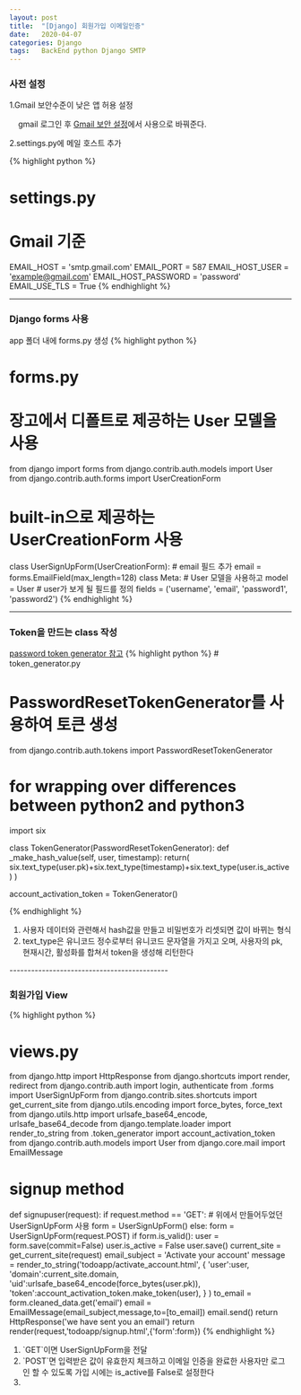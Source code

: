 ```yaml
---
layout: post
title:  "[Django] 회원가입 이메일인증"
date:   2020-04-07
categories: Django
tags:	BackEnd python Django SMTP
---
```


### 사전 설정

1.Gmail 보안수준이 낮은 앱 허용 설정  

&nbsp;&nbsp;&nbsp;&nbsp;gmail 로그인 후 <a href='https://www.google.com/settings/security/lesssecureapps'>Gmail 보안 설정</a>에서 사용으로 바꿔준다.

2.settings.py에 메일 호스트 추가

{% highlight python %}
# settings.py

# Gmail 기준
EMAIL_HOST = 'smtp.gmail.com'
EMAIL_PORT = 587
EMAIL_HOST_USER = 'example@gmail.com'
EMAIL_HOST_PASSWORD = 'password'
EMAIL_USE_TLS = True
{% endhighlight %}

--------------------------------------------
### Django forms 사용

app 폴더 내에 forms.py 생성
{% highlight python %}
# forms.py

# 장고에서 디폴트로 제공하는 User 모델을 사용
from django import forms
from django.contrib.auth.models import User
from django.contrib.auth.forms import UserCreationForm

# built-in으로 제공하는 UserCreationForm 사용
class UserSignUpForm(UserCreationForm):
    # email 필드 추가
    email = forms.EmailField(max_length=128)
    class Meta:
        # User 모델을 사용하고
        model = User
        # user가 보게 될 필드를 정의
        fields = ('username', 'email', 'password1', 'password2')
{% endhighlight %}

--------------------------------------------

### Token을 만드는 class 작성
<a href='https://simpleisbetterthancomplex.com/tutorial/2016/08/24/how-to-create-one-time-link.html'>
password token generator 참고</a>
{% highlight python %}
# token_generator.py

# PasswordResetTokenGenerator를 사용하여 토큰 생성
from django.contrib.auth.tokens import PasswordResetTokenGenerator
# for wrapping over differences between python2 and python3
import six

class TokenGenerator(PasswordResetTokenGenerator):
    def _make_hash_value(self, user, timestamp):
        return(
            six.text_type(user.pk)+six.text_type(timestamp)+six.text_type(user.is_active)
        )

account_activation_token = TokenGenerator()

{% endhighlight %}

<ol>
<li>사용자 데이터와 관련해서 hash값을 만들고 비밀번호가 리셋되면 값이 바뀌는 형식</li>
<li>text_type은 유니코드 정수로부터 유니코드 문자열을 가지고 오며, 사용자의 pk, 현재시간, 활성화를 합쳐서 token을 생성해 리턴한다</li>
</ol>
--------------------------------------------

### 회원가입 View
{% highlight python %}
# views.py

from django.http import HttpResponse
from django.shortcuts import render, redirect
from django.contrib.auth import login, authenticate
from .forms import UserSignUpForm
from django.contrib.sites.shortcuts import get_current_site
from django.utils.encoding import force_bytes, force_text
from django.utils.http import urlsafe_base64_encode, urlsafe_base64_decode
from django.template.loader import render_to_string
from .token_generator import account_activation_token
from django.contrib.auth.models import User
from django.core.mail import EmailMessage

# signup method
def signupuser(request):
    if request.method == 'GET':
        # 위에서 만들어두었던 UserSignUpForm 사용
        form = UserSignUpForm()
    else:
        form = UserSignUpForm(request.POST)
        if form.is_valid():
            user = form.save(commit=False)
            user.is_active = False
            user.save()
            current_site = get_current_site(request)
            email_subject = 'Activate your account'
            message = render_to_string('todoapp/activate_account.html',
                                       {
                                           'user':user,
                                           'domain':current_site.domain,
                                            'uid':urlsafe_base64_encode(force_bytes(user.pk)),
                                           'token':account_activation_token.make_token(user),
                                        }
                                       )
            to_email = form.cleaned_data.get('email')
            email = EmailMessage(email_subject,message,to=[to_email])
            email.send()
            return HttpResponse('we have sent you an email')
    return render(request,'todoapp/signup.html',{'form':form})
{% endhighlight %}

<ol>
<li>`GET`이면 UserSignUpForm을 전달</li>
<li>`POST`면 입력받은 값이 유효한지 체크하고 이메일 인증을 완료한 사용자만 로그인 할 수 있도록 가입 시에는 is_active를 False로 설정한다</li>
<li></li>
</ol>
